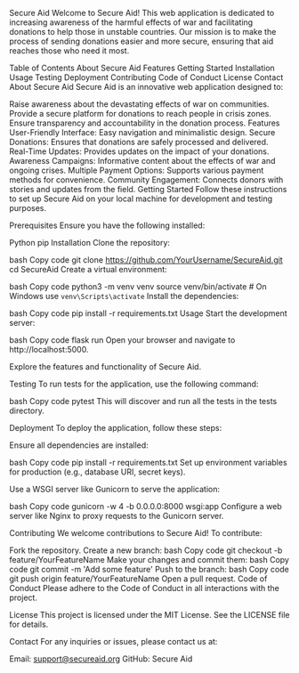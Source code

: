 Secure Aid
Welcome to Secure Aid! This web application is dedicated to increasing awareness of the harmful effects of war and facilitating donations to help those in unstable countries. Our mission is to make the process of sending donations easier and more secure, ensuring that aid reaches those who need it most.

Table of Contents
About Secure Aid
Features
Getting Started
Installation
Usage
Testing
Deployment
Contributing
Code of Conduct
License
Contact
About Secure Aid
Secure Aid is an innovative web application designed to:

Raise awareness about the devastating effects of war on communities.
Provide a secure platform for donations to reach people in crisis zones.
Ensure transparency and accountability in the donation process.
Features
User-Friendly Interface: Easy navigation and minimalistic design.
Secure Donations: Ensures that donations are safely processed and delivered.
Real-Time Updates: Provides updates on the impact of your donations.
Awareness Campaigns: Informative content about the effects of war and ongoing crises.
Multiple Payment Options: Supports various payment methods for convenience.
Community Engagement: Connects donors with stories and updates from the field.
Getting Started
Follow these instructions to set up Secure Aid on your local machine for development and testing purposes.

Prerequisites
Ensure you have the following installed:

Python
pip
Installation
Clone the repository:

bash
Copy code
git clone https://github.com/YourUsername/SecureAid.git
cd SecureAid
Create a virtual environment:

bash
Copy code
python3 -m venv venv
source venv/bin/activate  # On Windows use `venv\Scripts\activate`
Install the dependencies:

bash
Copy code
pip install -r requirements.txt
Usage
Start the development server:

bash
Copy code
flask run
Open your browser and navigate to http://localhost:5000.

Explore the features and functionality of Secure Aid.

Testing
To run tests for the application, use the following command:

bash
Copy code
pytest
This will discover and run all the tests in the tests directory.

Deployment
To deploy the application, follow these steps:

Ensure all dependencies are installed:

bash
Copy code
pip install -r requirements.txt
Set up environment variables for production (e.g., database URI, secret keys).

Use a WSGI server like Gunicorn to serve the application:

bash
Copy code
gunicorn -w 4 -b 0.0.0.0:8000 wsgi:app
Configure a web server like Nginx to proxy requests to the Gunicorn server.

Contributing
We welcome contributions to Secure Aid! To contribute:

Fork the repository.
Create a new branch:
bash
Copy code
git checkout -b feature/YourFeatureName
Make your changes and commit them:
bash
Copy code
git commit -m 'Add some feature'
Push to the branch:
bash
Copy code
git push origin feature/YourFeatureName
Open a pull request.
Code of Conduct
Please adhere to the Code of Conduct in all interactions with the project.

License
This project is licensed under the MIT License. See the LICENSE file for details.

Contact
For any inquiries or issues, please contact us at:

Email: support@secureaid.org
GitHub: Secure Aid
